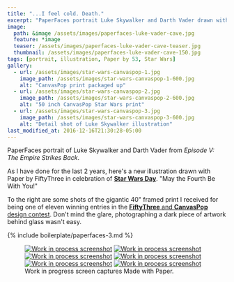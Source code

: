 ```yaml
---
title: "...I feel cold. Death."
excerpt: "PaperFaces portrait Luke Skywalker and Darth Vader drawn with Paper by 53 on an iPad."
image: 
  path: &image /assets/images/paperfaces-luke-vader-cave.jpg 
  feature: *image
  teaser: /assets/images/paperfaces-luke-vader-cave-teaser.jpg
  thumbnail: /assets/images/paperfaces-luke-vader-cave-150.jpg
tags: [portrait, illustration, Paper by 53, Star Wars]
gallery:
  - url: /assets/images/star-wars-canvaspop-1.jpg
    image_path: /assets/images/star-wars-canvaspop-1-600.jpg
    alt: "CanvasPop print packaged up"
  - url: /assets/images/star-wars-canvaspop-2.jpg
    image_path: /assets/images/star-wars-canvaspop-2-600.jpg
    alt: "50 inch CanvasPop Star Wars print"
  - url: /assets/images/star-wars-canvaspop-3.jpg
    image_path: /assets/images/star-wars-canvaspop-3-600.jpg
    alt: "Detail shot of Luke Skywalker illustration"
last_modified_at: 2016-12-16T21:30:28-05:00
---
```


PaperFaces portrait of Luke Skywalker and Darth Vader from *Episode V: The Empire Strikes Back*.

As I have done for the last 2 years, here's a new illustration drawn with Paper by FiftyThree in celebration of [**Star Wars Day**](http://www.starwars.com/may-the-4th). "May the Fourth Be With You!"

To the right are some shots of the gigantic 40\" framed print I received for being one of eleven winning entries in the [**FiftyThree** and **CanvasPop** design contest](http://blog.fiftythree.com/canvaspop-design-contest-winners). Don't mind the glare, photographing a dark piece of artwork behind glass wasn't easy.

{% include boilerplate/paperfaces-3.md %}

<figure class="third">
	<a href="/assets/images/paperfaces-luke-vader-cave-process-1-lg.jpg"><img src="/assets/images/paperfaces-luke-vader-cave-process-1-600.jpg" alt="Work in process screenshot"></a>
	<a href="/assets/images/paperfaces-luke-vader-cave-process-3-lg.jpg"><img src="/assets/images/paperfaces-luke-vader-cave-process-3-600.jpg" alt="Work in process screenshot"></a>
	<a href="/assets/images/paperfaces-luke-vader-cave-process-4-lg.jpg"><img src="/assets/images/paperfaces-luke-vader-cave-process-4-600.jpg" alt="Work in process screenshot"></a>
	<a href="/assets/images/paperfaces-luke-vader-cave-process-5-lg.jpg"><img src="/assets/images/paperfaces-luke-vader-cave-process-5-600.jpg" alt="Work in process screenshot"></a>
	<a href="/assets/images/paperfaces-luke-vader-cave-process-6-lg.jpg"><img src="/assets/images/paperfaces-luke-vader-cave-process-6-600.jpg" alt="Work in process screenshot"></a>
  <a href="/assets/images/paperfaces-luke-vader-cave-process-7-lg.jpg"><img src="/assets/images/paperfaces-luke-vader-cave-process-7-600.jpg" alt="Work in process screenshot"></a>
	<figcaption>Work in progress screen captures Made with Paper.</figcaption>
</figure>


